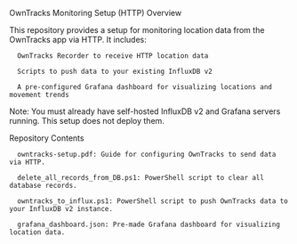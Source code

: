 OwnTracks Monitoring Setup (HTTP)
Overview

This repository provides a setup for monitoring location data from the OwnTracks app via HTTP. It includes:

      OwnTracks Recorder to receive HTTP location data

      Scripts to push data to your existing InfluxDB v2

      A pre-configured Grafana dashboard for visualizing locations and movement trends

Note: You must already have self-hosted InfluxDB v2 and Grafana servers running. This setup does not deploy them.

Repository Contents

      owntracks-setup.pdf: Guide for configuring OwnTracks to send data via HTTP.

      delete_all_records_from_DB.ps1: PowerShell script to clear all database records.

      owntracks_to_influx.ps1: PowerShell script to push OwnTracks data to your InfluxDB v2 instance.

      grafana_dashboard.json: Pre-made Grafana dashboard for visualizing location data.
